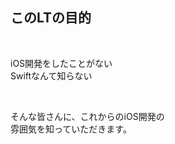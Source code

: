 ##  このLTの目的

<br>

iOS開発をしたことがない  
Swiftなんて知らない  

<br>

そんな皆さんに、<y>これからのiOS開発</y>の  
雰囲気を知っていただきます。